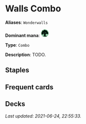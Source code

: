 # Walls Combo

**Aliases**: `Wonderwalls`

**Dominant mana**: <img src="../resources/images/mana/G.png" width="25"/>

**Type**: `Combo`

**Description**: TODO.

## **Staples**



## **Frequent cards**



## **Decks**



*Last updated: 2021-06-24, 22:55:33.*
